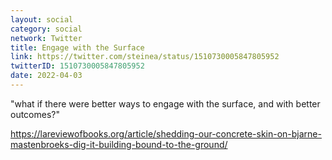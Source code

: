 ```yaml
---
layout: social
category: social
network: Twitter
title: Engage with the Surface
link: https://twitter.com/steinea/status/1510730005847805952
twitterID: 1510730005847805952
date: 2022-04-03
---
```


"what if there were better ways to engage with the surface, and with better outcomes?"

<https://lareviewofbooks.org/article/shedding-our-concrete-skin-on-bjarne-mastenbroeks-dig-it-building-bound-to-the-ground/>
